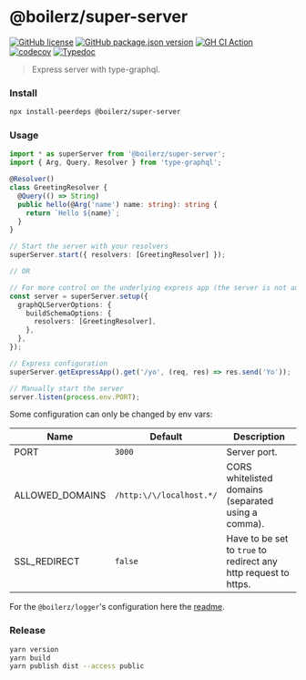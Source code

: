 # @boilerz/super-server

[![GitHub license](https://img.shields.io/badge/license-MIT-blue.svg)](https://github.com/boilerz/super-server/blob/master/LICENSE)
[![GitHub package.json version](https://img.shields.io/github/package-json/v/boilerz/super-server)](https://www.npmjs.com/package/@boilerz/super-server)
[![GH CI Action](https://github.com/boilerz/super-server/workflows/CI/badge.svg)](https://github.com/boilerz/super-server/actions?query=workflow:CI)
[![codecov](https://codecov.io/gh/boilerz/super-server/branch/master/graph/badge.svg)](https://codecov.io/gh/boilerz/super-server)
[![Typedoc](https://img.shields.io/badge/doc-typedoc-orange)](https://boilerz.github.io/super-server/)

> Express server with type-graphql. 

### Install

```bash
npx install-peerdeps @boilerz/super-server
```

### Usage

```typescript
import * as superServer from '@boilerz/super-server';
import { Arg, Query, Resolver } from 'type-graphql';

@Resolver()
class GreetingResolver {
  @Query(() => String)
  public hello(@Arg('name') name: string): string {
    return `Hello ${name}`;
  }
}

// Start the server with your resolvers
superServer.start({ resolvers: [GreetingResolver] });

// OR

// For more control on the underlying express app (the server is not automatically started):
const server = superServer.setup({
  graphQLServerOptions: {
    buildSchemaOptions: {
      resolvers: [GreetingResolver],
    },
  },
});

// Express configuration
superServer.getExpressApp().get('/yo', (req, res) => res.send('Yo'));

// Manually start the server
server.listen(process.env.PORT);
```

Some configuration can only be changed by env vars:

| Name               | Default                   | Description                                                     |
|--------------------|---------------------------|-----------------------------------------------------------------|
| PORT               | `3000`                    | Server port.                                                    |
| ALLOWED_DOMAINS    | `/http:\/\/localhost.*/`  | CORS whitelisted domains (separated using a comma).             |
| SSL_REDIRECT       | `false`                   | Have to be set to `true` to redirect any http request to https. |

For the `@boilerz/logger`'s configuration here the [readme](https://github.com/boilerz/logger#usage).

### Release

```bash
yarn version
yarn build
yarn publish dist --access public
```
